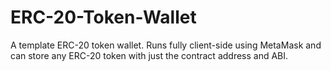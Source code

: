 # ERC-20-Token-Wallet
A template ERC-20 token wallet. Runs fully client-side using MetaMask and can store any ERC-20 token with just the contract address and ABI.
